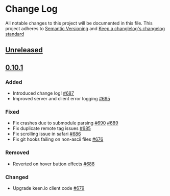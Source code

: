 # Change Log
All notable changes to this project will be documented in this file.
This project adheres to [Semantic Versioning](http://semver.org/) and
[Keep a changlelog's changelog standard](http://keepachangelog.com/)

## [Unreleased](https://github.com/FredrikNoren/ungit/compare/v0.10.1...master)

## [0.10.1](https://github.com/FredrikNoren/ungit/compare/v0.10.0...v0.10.1)
### Added
- Introduced change log! [#687](https://github.com/FredrikNoren/ungit/issues/687)
- Improved server and client error logging [#695](https://github.com/FredrikNoren/ungit/pull/695)

### Fixed
- Fix crashes due to submodule parsing [#690](https://github.com/FredrikNoren/ungit/issues/690) [#689](https://github.com/FredrikNoren/ungit/issues/689)
- Fix duplicate remote tag issues [#685](https://github.com/FredrikNoren/ungit/issues/685)
- Fix scrolling issue in safari [#686](https://github.com/FredrikNoren/ungit/issues/686)
- Fix git hooks failing on non-ascii files [#676](https://github.com/FredrikNoren/ungit/issues/676)

### Removed
- Reverted on hover button effects [#688](https://github.com/FredrikNoren/ungit/issues/688)

### Changed
- Upgrade keen.io client code [#679](https://github.com/FredrikNoren/ungit/issues/679)
